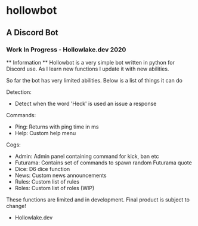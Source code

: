 # hollowbot
## A Discord Bot
### Work In Progress - Hollowlake.dev 2020

** Information **
Hollowbot is a very simple bot written in python for Discord use. As I learn new
functions I update it with new abilities.

So far the bot has very limited abilities. Below is a list of things it can do

Detection:
- Detect when the word 'Heck' is used an issue a response

Commands:
- Ping: Returns with ping time in ms
- Help: Custom help menu


Cogs:
- Admin: Admin panel containing command for kick, ban etc
- Futurama: Contains set of commands to spawn random Futurama quote
- Dice: D6 dice function
- News: Custom news announcements
- Rules: Custom list of rules
- Roles: Custom list of roles (WIP)

These functions are limited and in development.
Final product is subject to change!

- Hollowlake.dev
